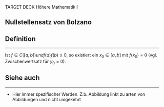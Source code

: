 
TARGET DECK
Höhere Mathematik I

Nullstellensatz von Bolzano
--
## Definition
***
Ist $f\in C([a,b]) und f(a)f(b)\le 0$, so existiert ein $x_0\in[a,b]$ mit $f(x_0)=0$ (vgl. Zwischenwertsatz für $y_0=0$).
## Siehe auch
***
* Hier immer spezifischer Werden. Z.b. Abbildung linkt zu arten von Abbildungen und nicht umgekehrt